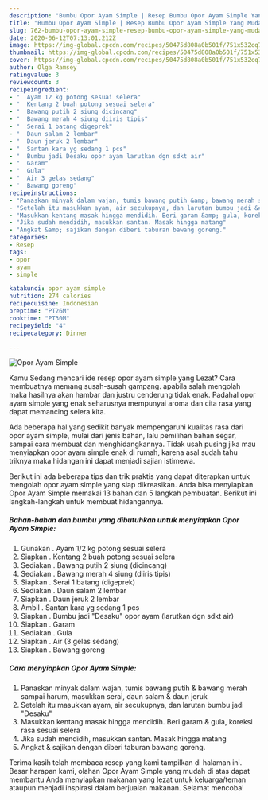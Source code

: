 ```yaml
---
description: "Bumbu Opor Ayam Simple | Resep Bumbu Opor Ayam Simple Yang Mudah Dan Praktis"
title: "Bumbu Opor Ayam Simple | Resep Bumbu Opor Ayam Simple Yang Mudah Dan Praktis"
slug: 762-bumbu-opor-ayam-simple-resep-bumbu-opor-ayam-simple-yang-mudah-dan-praktis
date: 2020-06-12T07:13:01.212Z
image: https://img-global.cpcdn.com/recipes/50475d808a0b501f/751x532cq70/opor-ayam-simple-foto-resep-utama.jpg
thumbnail: https://img-global.cpcdn.com/recipes/50475d808a0b501f/751x532cq70/opor-ayam-simple-foto-resep-utama.jpg
cover: https://img-global.cpcdn.com/recipes/50475d808a0b501f/751x532cq70/opor-ayam-simple-foto-resep-utama.jpg
author: Olga Ramsey
ratingvalue: 3
reviewcount: 3
recipeingredient:
- "  Ayam 12 kg potong sesuai selera"
- "  Kentang 2 buah potong sesuai selera"
- "  Bawang putih 2 siung dicincang"
- "  Bawang merah 4 siung diiris tipis"
- "  Serai 1 batang digeprek"
- "  Daun salam 2 lembar"
- "  Daun jeruk 2 lembar"
- "  Santan kara yg sedang 1 pcs"
- "  Bumbu jadi Desaku opor ayam larutkan dgn sdkt air"
- "  Garam"
- "  Gula"
- "  Air 3 gelas sedang"
- "  Bawang goreng"
recipeinstructions:
- "Panaskan minyak dalam wajan, tumis bawang putih &amp; bawang merah sampai harum, masukkan serai, daun salam &amp; daun jeruk"
- "Setelah itu masukkan ayam, air secukupnya, dan larutan bumbu jadi &#34;Desaku&#34;"
- "Masukkan kentang masak hingga mendidih. Beri garam &amp; gula, koreksi rasa sesuai selera"
- "Jika sudah mendidih, masukkan santan. Masak hingga matang"
- "Angkat &amp; sajikan dengan diberi taburan bawang goreng."
categories:
- Resep
tags:
- opor
- ayam
- simple

katakunci: opor ayam simple 
nutrition: 274 calories
recipecuisine: Indonesian
preptime: "PT26M"
cooktime: "PT30M"
recipeyield: "4"
recipecategory: Dinner

---
```



![Opor Ayam Simple](https://img-global.cpcdn.com/recipes/50475d808a0b501f/751x532cq70/opor-ayam-simple-foto-resep-utama.jpg)

Kamu Sedang mencari ide resep opor ayam simple yang Lezat? Cara membuatnya memang susah-susah gampang. apabila salah mengolah maka hasilnya akan hambar dan justru cenderung tidak enak. Padahal opor ayam simple yang enak seharusnya mempunyai aroma dan cita rasa yang dapat memancing selera kita.

Ada beberapa hal yang sedikit banyak mempengaruhi kualitas rasa dari opor ayam simple, mulai dari jenis bahan, lalu pemilihan bahan segar, sampai cara membuat dan menghidangkannya. Tidak usah pusing jika mau menyiapkan opor ayam simple enak di rumah, karena asal sudah tahu triknya maka hidangan ini dapat menjadi sajian istimewa.




Berikut ini ada beberapa tips dan trik praktis yang dapat diterapkan untuk mengolah opor ayam simple yang siap dikreasikan. Anda bisa menyiapkan Opor Ayam Simple memakai 13 bahan dan 5 langkah pembuatan. Berikut ini langkah-langkah untuk membuat hidangannya.

<!--inarticleads1-->

##### Bahan-bahan dan bumbu yang dibutuhkan untuk menyiapkan Opor Ayam Simple:

1. Gunakan  . Ayam 1/2 kg potong sesuai selera
1. Siapkan  . Kentang 2 buah potong sesuai selera
1. Sediakan  . Bawang putih 2 siung (dicincang)
1. Sediakan  . Bawang merah 4 siung (diiris tipis)
1. Siapkan  . Serai 1 batang (digeprek)
1. Sediakan  . Daun salam 2 lembar
1. Siapkan  . Daun jeruk 2 lembar
1. Ambil  . Santan kara yg sedang 1 pcs
1. Siapkan  . Bumbu jadi &#34;Desaku&#34; opor ayam (larutkan dgn sdkt air)
1. Siapkan  . Garam
1. Sediakan  . Gula
1. Siapkan  . Air (3 gelas sedang)
1. Siapkan  . Bawang goreng




<!--inarticleads2-->

##### Cara menyiapkan Opor Ayam Simple:

1. Panaskan minyak dalam wajan, tumis bawang putih &amp; bawang merah sampai harum, masukkan serai, daun salam &amp; daun jeruk
1. Setelah itu masukkan ayam, air secukupnya, dan larutan bumbu jadi &#34;Desaku&#34;
1. Masukkan kentang masak hingga mendidih. Beri garam &amp; gula, koreksi rasa sesuai selera
1. Jika sudah mendidih, masukkan santan. Masak hingga matang
1. Angkat &amp; sajikan dengan diberi taburan bawang goreng.




Terima kasih telah membaca resep yang kami tampilkan di halaman ini. Besar harapan kami, olahan Opor Ayam Simple yang mudah di atas dapat membantu Anda menyiapkan makanan yang lezat untuk keluarga/teman ataupun menjadi inspirasi dalam berjualan makanan. Selamat mencoba!
